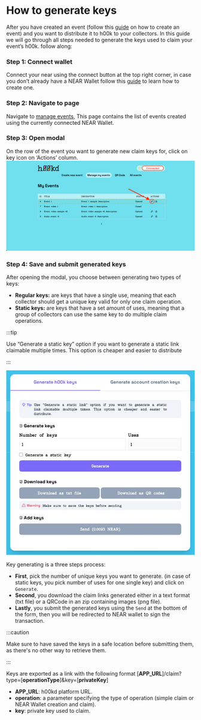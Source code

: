 # How to generate keys

After you have created an event (follow this [guide](./how-to-create-event) on how to create an event) and you want to distribute it to h00k to your collectors. In this guide we will go through all steps needed to generate the keys used to claim your event’s h00k. follow along:

### Step 1: Connect wallet

Connect your near using the connect button at the top right corner, in case you don’t already have a NEAR Wallet follow this [guide](https://wiki.near.org/getting-started/creating-a-near-wallet) to learn how to create one.

### Step 2: Navigate to page

Navigate to [manage events](https://app.h00kd.com/admin/manage), This page contains the list of events created using the currently connected NEAR Wallet.

### Step 3: Open modal

On the row of the event you want to generate new claim keys for, click on key icon on ‘Actions’ column.
![screenshot of manage screen with a pointer to key icon for keys generation](../../static/img/user-guide/keys-modal-indicator.png)

### Step 4: Save and submit generated keys

After opening the modal, you choose between generating two types of keys:

- **Regular keys:** are keys that have a single use, meaning that each collector should get a unique key valid for only one claim operation.
- **Static keys:** are keys that have a set amount of uses, meaning that a group of collectors can use the same key to do multiple claim operations.

:::tip

Use “Generate a static key” option if you want to generate a static link claimable multiple times. This option is cheaper and easier to distribute

:::

![Key generating modal screenshot](../../static/img/user-guide/key-generating-modal.jpeg)

Key generating is a three steps process:

- **First**, pick the number of unique keys you want to generate. (in case of static keys, you pick number of uses for one single key) and click on `Generate`.
- **Second**, you download the claim links generated either in a text format (txt file) or a QRCode in an zip containing images (png file).
- **Lastly**, you submit the generated keys using the `Send` at the bottom of the form, then you will be redirected to NEAR wallet to sign the transaction.

:::caution

Make sure to have saved the keys in a safe location before submitting them, as there's no other way to retrieve them.

:::

Keys are exported as a link with the following format [**APP_URL**]/claim?type=[**operationType**]&key=[**privateKey**]

- **APP_URL**: h00kd platform URL.
- **operation**: a parameter specifying the type of operation (simple claim or NEAR Wallet creation and claim).
- **key**: private key used to claim.
